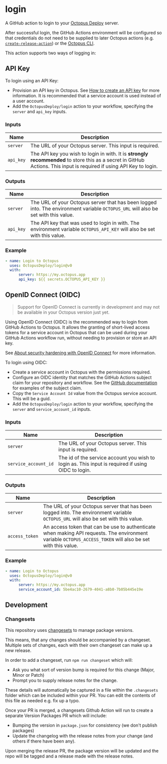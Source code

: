 # login

A GitHub action to login to your [Octopus Deploy](https://octopus.com/) server.

After successful login, the GitHub Actions environment will be configured so that credentials do not need to be supplied to later Octopus actions (e.g. [`create-release-action`](https://github.com/OctopusDeploy/create-release-action)) or the [Octopus CLI](https://github.com/OctopusDeploy/cli).

This action supports two ways of logging in:

## API Key

To login using an API Key:

-   Provision an API key in Octopus. See [How to create an API key](https://octopus.com/docs/octopus-rest-api/how-to-create-an-api-key) for more information. It is recommended that a service account is used instead of a user account.
-   Add the `OctopusDeploy/login` action to your workflow, specifying the `server` and `api_key` inputs.

### Inputs

| Name      | Description                                                                                                                                                          |
| --------- | -------------------------------------------------------------------------------------------------------------------------------------------------------------------- |
| `server`  | The URL of your Octopus server. This input is required.                                                                                                              |
| `api_key` | The API key you wish to login in with. It is **strongly recommended** to store this as a secret in GitHub Actions. This input is required if using API Key to login. |

### Outputs

| Name      | Description                                                                                                                        |
| --------- | ---------------------------------------------------------------------------------------------------------------------------------- |
| `server`  | The URL of your Octopus server that has been logged into. The environment variable `OCTOPUS_URL` will also be set with this value. |
| `api_key` | The API key that was used to login in with. The environment variable `OCTOPUS_API_KEY` will also be set with this value.           |

### Example

```yaml
- name: Login to Octopus
  uses: OctopusDeploy/login@v0
  with:
      server: https://my.octopus.app
      api_key: ${{ secrets.OCTOPUS_API_KEY }}
```

## OpenID Connect (OIDC)

> Support for OpenID Connect is currently in development and may not be available in your Octopus version just yet.

Using OpenID Connect (OIDC) is the recommended way to login from GitHub Actions to Octopus. It allows the granting of short-lived access tokens for a service account in Octopus that can be used during your GitHub Actions workflow run, without needing to provision or store an API key.

See [About security hardening with OpenID Connect](https://docs.github.com/en/actions/deployment/security-hardening-your-deployments/about-security-hardening-with-openid-connect) for more information.

To login using OIDC:

-   Create a service account in Octopus with the permissions required.
-   Configure an OIDC identity that matches the GitHub Actions subject claim for your repository and workflow. See the [GitHub documentation](https://docs.github.com/en/actions/deployment/security-hardening-your-deployments/about-security-hardening-with-openid-connect#defining-trust-conditions-on-cloud-roles-using-oidc-claims) for examples of the subject claim.
-   Copy the `Service Account Id` value from the Octopus service account. This will be a guid.
-   Add the `OctopusDeploy/login` action to your workflow, specifying the `server` and `service_account_id` inputs.

### Inputs

| Name                 | Description                                                                                        |
| -------------------- | -------------------------------------------------------------------------------------------------- |
| `server`             | The URL of your Octopus server. This input is required.                                            |
| `service_account_id` | The id of the service account you wish to login as. This input is required if using OIDC to login. |

### Outputs

| Name           | Description                                                                                                                                                 |
| -------------- | ----------------------------------------------------------------------------------------------------------------------------------------------------------- |
| `server`       | The URL of your Octopus server that has been logged into. The environment variable `OCTOPUS_URL` will also be set with this value.                          |
| `access_token` | An access token that can be use to authenticate when making API requests. The environment variable `OCTOPUS_ACCESS_TOKEN` will also be set with this value. |

### Example

```yaml
- name: Login to Octopus
  uses: OctopusDeploy/login@v0
  with:
      server: https://my.octopus.app
      service_account_id: 5be4ac10-2679-4041-a8b0-7b05b445e19e
```

## Development

### Changesets

This repository uses [changesets](https://github.com/changesets/changesets) to manage package versions.

This means, that any changes should be accompanied by a changeset. Multiple sets of changes, each with their own changeset can make up a new release.

In order to add a changeset, run `npm run changeset` which will:

-   Ask you what sort of version bump is required for this change (Major, Minor or Patch)
-   Prompt you to supply release notes for the change.

These details will automatically be captured in a file within the `.changesets` folder which can be included within your PR. You can edit the contents of this file as needed e.g. fix up a typo.

Once your PR is merged, a changesets Github Action will run to create a separate Version Packages PR which will include:

-   Bumping the version in `package.json` for consistency (we don't publish packages)
-   Update the changelog with the release notes from your change (and others if there have been any).

Upon merging the release PR, the package version will be updated and the repo will be tagged and a release made with the release notes.
